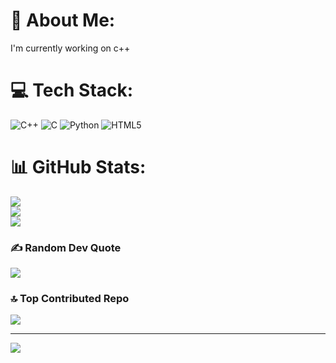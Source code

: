 # 💫 About Me:
I'm currently working on c++


# 💻 Tech Stack:
![C++](https://img.shields.io/badge/c++-%2300599C.svg?style=for-the-badge&logo=c%2B%2B&logoColor=white) ![C](https://img.shields.io/badge/c-%2300599C.svg?style=for-the-badge&logo=c&logoColor=white) ![Python](https://img.shields.io/badge/python-3670A0?style=for-the-badge&logo=python&logoColor=ffdd54) ![HTML5](https://img.shields.io/badge/html5-%23E34F26.svg?style=for-the-badge&logo=html5&logoColor=white)
# 📊 GitHub Stats:
![](https://github-readme-stats.vercel.app/api?username=saikirankeri&theme=tokyonight&hide_border=false&include_all_commits=true&count_private=true)<br/>
![](https://github-readme-streak-stats.herokuapp.com/?user=saikirankeri&theme=tokyonight&hide_border=false)<br/>
![](https://github-readme-stats.vercel.app/api/top-langs/?username=saikirankeri&theme=tokyonight&hide_border=false&include_all_commits=true&count_private=true&layout=compact)

### ✍️ Random Dev Quote
![](https://quotes-github-readme.vercel.app/api?type=horizontal&theme=tokyonight)

### 🔝 Top Contributed Repo
![](https://github-contributor-stats.vercel.app/api?username=saikirankeri&limit=5&theme=tokyonight&combine_all_yearly_contributions=true)

---
[![](https://visitcount.itsvg.in/api?id=saikirankeri&icon=6&color=10)](https://visitcount.itsvg.in)

<!-- Proudly created with GPRM ( https://gprm.itsvg.in ) -->
